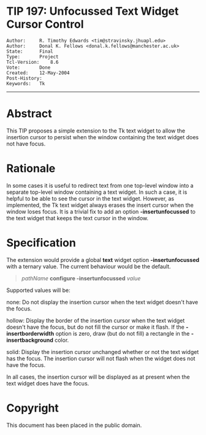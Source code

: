 # TIP 197: Unfocussed Text Widget Cursor Control
	Author:		R. Timothy Edwards <tim@stravinsky.jhuapl.edu>
	Author:		Donal K. Fellows <donal.k.fellows@manchester.ac.uk>
	State:		Final
	Type:		Project
	Tcl-Version:	8.6
	Vote:		Done
	Created:	12-May-2004
	Post-History:	
	Keywords:	Tk
-----

# Abstract

This TIP proposes a simple extension to the Tk text widget to allow the
insertion cursor to persist when the window containing the text widget does
not have focus.

# Rationale

In some cases it is useful to redirect text from one top-level window into a
separate top-level window containing a text widget. In such a case, it is
helpful to be able to see the cursor in the text widget. However, as
implemented, the Tk text widget always erases the insert cursor when the
window loses focus. It is a trivial fix to add an option
**-insertunfocussed** to the text widget that keeps the text cursor in the
window.

# Specification

The extension would provide a global **text** widget option
**-insertunfocussed** with a ternary value. The current behaviour would be
the default.

 > _pathName_ **configure -insertunfocussed** _value_

Supported values will be:

 none: Do not display the insertion cursor when the text widget doesn't have
   the focus.

 hollow: Display the border of the insertion cursor when the text widget
   doesn't have the focus, but do not fill the cursor or make it flash. If the
   **-insertborderwidth** option is zero, draw \(but do not fill\) a rectangle
   in the **-insertbackground** color.

 solid: Display the insertion cursor unchanged whether or not the text widget
   has the focus. The insertion cursor will not flash when the widget does not
   have the focus.

In all cases, the insertion cursor will be displayed as at present when the
text widget does have the focus.

# Copyright

This document has been placed in the public domain.

